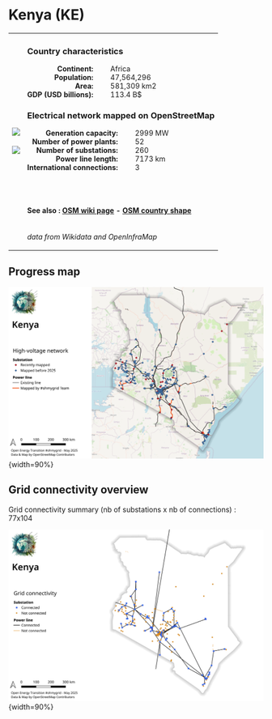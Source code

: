 # Kenya (KE)

<table width="90%">
<tr>
<td>
<img src="https://upload.wikimedia.org/wikipedia/commons/4/49/Flag_of_Kenya.svg" width="250">
<br><br>
<img src="https://upload.wikimedia.org/wikipedia/commons/a/a5/Kenya_%28orthographic_projection%29.svg" width="250"></td>
<td>
<h3>Country characteristics</h3>
<div style="display: inline-block;text-align:right;margin-right:30px;font-weight: bold;">
Continent:<br>Population:<br>Area:<br>GDP (USD billions):
</div>
<div style="display: inline-block;">
Africa<br>47,564,296<br>581,309 km2<br>113.4 B$
</div>
<h3>Electrical network mapped on OpenStreetMap</h3>
<div style="display: inline-block;text-align:right;margin-right:30px;font-weight: bold;">Generation capacity:<br>
Number of power plants:<br>
Number of substations:<br>
Power line length:<br>
International connections:<br>
</div>
<div style="display: inline-block;">2999 MW<br>
52<br>
260<br>
7173 km<br>
3<br>
</div>

<br><br><h4>See also :
<a href="https://wiki.openstreetmap.org/wiki/Power_networks/Kenya" target="_blank">OSM wiki page</a> -
<a href="https://openstreetmap.org/relation/192798" target="_blank">OSM country shape</a>
</h4>

<br><i>data from Wikidata and OpenInfraMap</i>
</td>
</tr>
</table>


## Progress map

![Map](../images/maps_countries/KE/high-voltage-network.png){width=90%}



## Grid connectivity overview

Grid connectivity summary (nb of substations x nb of connections) :<br>77x104

![Map](../images/maps_countries/KE/grid-connectivity.png){width=90%}


